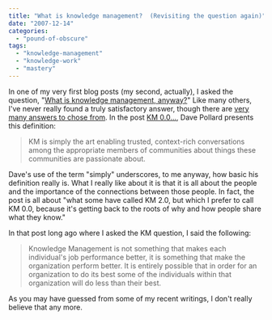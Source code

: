 ```yaml
---
title: "What is knowledge management?  (Revisiting the question again)"
date: "2007-12-14"
categories: 
  - "pound-of-obscure"
tags: 
  - "knowledge-management"
  - "knowledge-work"
  - "mastery"
---
```


In one of my very first blog posts (my second, actually), I asked the question, "[What is knowledge management, anyway?](http://nsl.blogspot.com/2003/06/what-is-knowledge-management-anyway.html "...nsl...: What is knowledge management, anyway?")" Like many others, I've never really found a truly satisfactory answer, though there are [very many answers to chose from](http://www.google.com/search?&q=%22what+is+knowledge+management%22 "Google search:  What is knowledge management"). In the post [KM 0.0...](http://blogs.salon.com/0002007/2007/12/06.html#a2052 "How to save the world:  KM 0.0 - Simply Enabling Trusted Context-Rich Conversations Among Communities That Care"), Dave Pollard presents this definition:

> KM is simply the art enabling trusted, context-rich conversations among the appropriate members of communities about things these communities are passionate about.

Dave's use of the term "simply" underscores, to me anyway, how basic his definition really is. What I really like about it is that it is all about the people and the importance of the connections between those people. In fact, the post is all about "what some have called KM 2.0, but which I prefer to call KM 0.0, because it's getting back to the roots of why and how people share what they know."

In that post long ago where I asked the KM question, I said the following:

> Knowledge Management is not something that makes each individual's job performance better, it is something that make the organization perform better. It is entirely possible that in order for an organization to do its best some of the individuals within that organization will do less than their best.

As you may have guessed from some of my recent writings, I don't really believe that any more.
